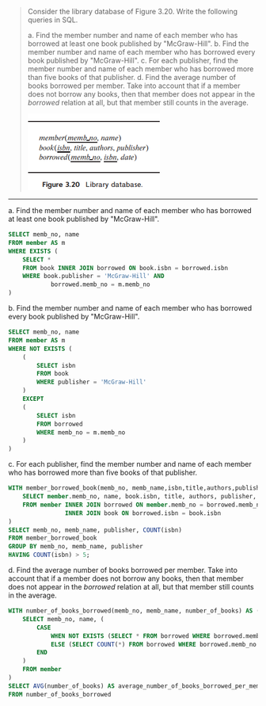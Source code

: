 > Consider the library database of Figure 3.20. Write the following queries in SQL.
>
> a. Find the member number and name of each member who has borrowed at least one book published by "McGraw-Hill".
> b. Find the member number and name of each member who has borrowed every book published by "McGraw-Hill".
> c. For each publisher, find the member number and name of each member who has borrowed more than five books of that publisher.
> d. Find the average number of books borrowed per member. Take into account that if a member does not borrow any books, then that member does not appear in the _borrowed_ relation at all, but that member still counts in the average.
>
> ![1693580761718](image/3.21/1693580761718.png)

---

a. Find the member number and name of each member who has borrowed at least one book published by "McGraw-Hill".

```sql
SELECT memb_no, name
FROM member AS m
WHERE EXISTS (
    SELECT * 
    FROM book INNER JOIN borrowed ON book.isbn = borrowed.isbn 
    WHERE book.publisher = 'McGraw-Hill' AND 
            borrowed.memb_no = m.memb_no
)
```

b. Find the member number and name of each member who has borrowed every book published by "McGraw-Hill".

```sql
SELECT memb_no, name
FROM member AS m 
WHERE NOT EXISTS (
    (
        SELECT isbn
        FROM book
        WHERE publisher = 'McGraw-Hill'
    )
    EXCEPT 
    (
        SELECT isbn
        FROM borrowed
        WHERE memb_no = m.memb_no
    )
) 
```

c. For each publisher, find the member number and name of each member who has borrowed more than five books of that publisher.

```sql
WITH member_borrowed_book(memb_no, memb_name,isbn,title,authors,publisher,date) AS (
    SELECT member.memb_no, name, book.isbn, title, authors, publisher, date
    FROM member INNER JOIN borrowed ON member.memb_no = borrowed.memb_no
                INNER JOIN book ON borrowed.isbn = book.isbn
)
SELECT memb_no, memb_name, publisher, COUNT(isbn)
FROM member_borrowed_book
GROUP BY memb_no, memb_name, publisher
HAVING COUNT(isbn) > 5;
```

d. Find the average number of books borrowed per member. Take into account that if a member does not borrow any books, then that member does not appear in the _borrowed_ relation at all, but that member still counts in the average.

```sql
WITH number_of_books_borrowed(memb_no, memb_name, number_of_books) AS (
    SELECT memb_no, name, (
        CASE
            WHEN NOT EXISTS (SELECT * FROM borrowed WHERE borrowed.memb_no = member.memb_no) THEN 0
            ELSE (SELECT COUNT(*) FROM borrowed WHERE borrowed.memb_no = member.memb_no) 
        END
    )
    FROM member
)
SELECT AVG(number_of_books) AS average_number_of_books_borrowed_per_member
FROM number_of_books_borrowed
```
